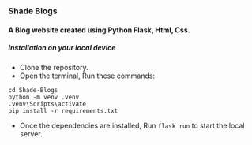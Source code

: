 ### Shade Blogs
#### A Blog website created using Python Flask, Html, Css.

##### Installation on your local device
- Clone the repository.
- Open the terminal, Run these commands:
```
cd Shade-Blogs
python -m venv .venv
.venv\Scripts\activate
pip install -r requirements.txt
```
- Once the dependencies are installed, Run ```flask run``` to start the local server.
